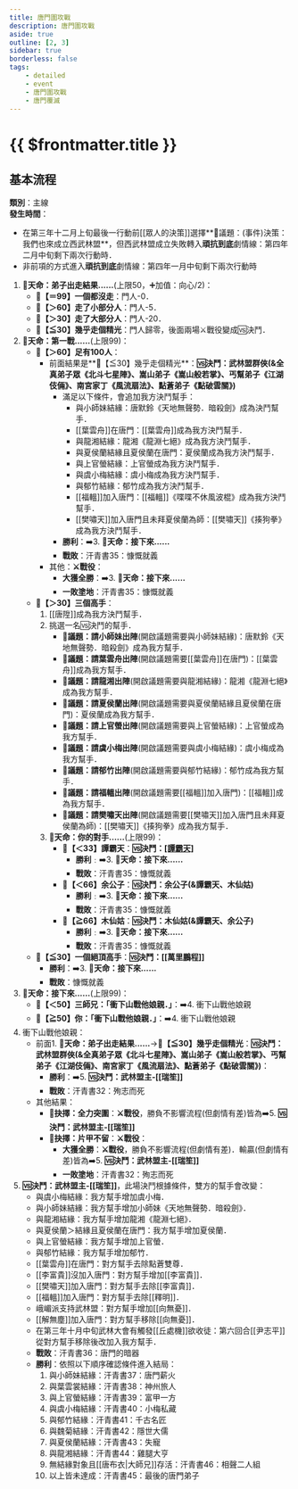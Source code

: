```yaml
---
title: 唐門圍攻戰
description: 唐門圍攻戰
aside: true
outline: [2, 3]
sidebar: true
borderless: false
tags:
    - detailed
    - event
    - 唐門圍攻戰
    - 唐門覆滅
---
```


# {{ $frontmatter.title }}

## 基本流程
**類別**：主線<br>
**發生時間**：<br>
+ 在第三年十二月上旬最後一行動前[[眾人的決策]]選擇**📜議題：(事件)決策：我們也來成立西武林盟**，但西武林盟成立失敗轉入**頑抗到底**劇情線：第四年二月中旬剩下兩次行動時．
+ 非前項的方式進入**頑抗到底**劇情線：第四年一月中旬剩下兩次行動時

1. **🎲天命：弟子出走結果......**(上限50，➕加值：向心/2)：
   + **🧾【＝99】一個都沒走**：門人-0．
   + **🧾【＞60】走了小部分人**：門人-5．
   + **🧾【＞30】走了大部分人**：門人-20．
   + **🧾【≦30】幾乎走個精光**：門人歸零，後面兩場⚔️戰役變成🆚決鬥．
2. **🎲天命：第一戰......**(上限99)：
   + **🧾【＞60】足有100人**：
     + 前面結果是**🧾【≦30】幾乎走個精光**：**🆚決鬥：武林盟群俠(&全真弟子眾《北斗七星陣》、嵩山弟子《嵩山般若掌》、丐幫弟子《江湖伎倆》、南宮家丁《風流扇法》、點蒼弟子《點破雲關》)**
       + 滿足以下條件，會追加我方決鬥幫手：
         + 與<Girl0Icon>小師妹</Girl0Icon>結緣：<Girl0Icon>唐默鈴</Girl0Icon>《天地無聲勢．暗殺劍》成為決鬥幫手．
         + [[葉雲舟]]在唐門：[[葉雲舟]]成為我方決鬥幫手．
         + 與<Girl8Icon>龍湘</Girl8Icon>結緣：<Girl8Icon>龍湘</Girl8Icon>《龍淵七絕》成為我方決鬥幫手．
         + 與<Girl5Icon>夏侯蘭</Girl5Icon>結緣且<Girl5Icon>夏侯蘭</Girl5Icon>在唐門：<Girl5Icon>夏侯蘭</Girl5Icon>成為我方決鬥幫手．
         + 與<Girl4Icon>上官螢</Girl4Icon>結緣：<Girl4Icon>上官螢</Girl4Icon>成為我方決鬥幫手．
         + 與<Girl3Icon>虞小梅</Girl3Icon>結緣：<Girl3Icon>虞小梅</Girl3Icon>成為我方決鬥幫手．
         + 與<Girl6Icon>郁竹</Girl6Icon>結緣：<Girl6Icon>郁竹</Girl6Icon>成為我方決鬥幫手．
         + [[福轀]]加入唐門：[[福轀]]《喋喋不休風波棍》成為我方決鬥幫手．
         + [[樊嘯天]]加入唐門且未拜<Girl5Icon>夏侯蘭</Girl5Icon>為師：[[樊嘯天]]《揍狗拳》成為我方決鬥幫手．
       + **勝利**：➡️3. **🎲天命：接下來......**
       + **戰敗**：<EndIcon no="35">汗青書35：慷慨就義</EndIcon>
     + 其他：**⚔️戰役**：
       + **大獲全勝**：➡️3. **🎲天命：接下來......**
       + **一敗塗地**：<EndIcon no="35">汗青書35：慷慨就義</EndIcon>
   + **🧾【＞30】三個高手**：
     1. [[唐陞]]成為我方決鬥幫手．
     2. 挑選一名🆚決鬥的幫手．
        + **📜議題：請小師妹出陣**(開啟議題需要與<Girl0Icon>小師妹</Girl0Icon>結緣)：<Girl0Icon>唐默鈴</Girl0Icon>《天地無聲勢．暗殺劍》成為我方幫手．
        + **📜議題：請葉雲舟出陣**(開啟議題需要[[葉雲舟]]在唐門)：[[葉雲舟]]成為我方幫手．
        + **📜議題：請龍湘出陣**(開啟議題需要與<Girl8Icon>龍湘</Girl8Icon>結緣)：<Girl8Icon>龍湘</Girl8Icon>《龍淵七絕》成為我方幫手．
        + **📜議題：請夏侯蘭出陣**(開啟議題需要與<Girl5Icon>夏侯蘭</Girl5Icon>結緣且<Girl5Icon>夏侯蘭</Girl5Icon>在唐門)：<Girl5Icon>夏侯蘭</Girl5Icon>成為我方幫手．
        + **📜議題：請上官螢出陣**(開啟議題需要與<Girl4Icon>上官螢</Girl4Icon>結緣)：<Girl4Icon>上官螢</Girl4Icon>成為我方幫手．
        + **📜議題：請虞小梅出陣**(開啟議題需要與<Girl3Icon>虞小梅</Girl3Icon>結緣)：<Girl3Icon>虞小梅</Girl3Icon>成為我方幫手．
        + **📜議題：請郁竹出陣**(開啟議題需要與<Girl6Icon>郁竹</Girl6Icon>結緣)：<Girl6Icon>郁竹</Girl6Icon>成為我方幫手．
        + **📜議題：請福轀出陣**(開啟議題需要[[福轀]]加入唐門)：[[福轀]]成為我方幫手．
        + **📜議題：請樊嘯天出陣**(開啟議題需要[[樊嘯天]]加入唐門且未拜<Girl5Icon>夏侯蘭</Girl5Icon>為師)：[[樊嘯天]]《揍狗拳》成為我方幫手．
     3. **🎲天命：你的對手......**(上限99)：
        + **🧾【＜33】譚霸天**：**🆚決鬥：[[譚霸天]](&余公子、木仙姑)**
          + **勝利**﹕➡️3. **🎲天命：接下來......**
          + **戰敗**：<EndIcon no="35">汗青書35：慷慨就義</EndIcon>
        + **🧾【＜66】余公子**：**🆚決鬥：余公子(&譚霸天、木仙姑)**
          + **勝利**﹕➡️3. **🎲天命：接下來......**
          + **戰敗**：<EndIcon no="35">汗青書35：慷慨就義</EndIcon>
        + **🧾【≧66】木仙姑**：**🆚決鬥：木仙姑(&譚霸天、余公子)**
          + **勝利**﹕➡️3. **🎲天命：接下來......**
          + **戰敗**：<EndIcon no="35">汗青書35：慷慨就義</EndIcon>
   + **🧾【≦30】一個絕頂高手**：**🆚決鬥：[[萬里鵬程]]**
     + **勝利**：➡️3. **🎲天命：接下來......**
     + **戰敗**：<EndIcon no="35">慷慨就義</EndIcon>
3. **🎲天命：接下來......**(上限99)：
   +  **🧾【＜50】三師兄：「衝下山戰他娘親．」**：➡️4. 衝下山戰他娘親
   +  **🧾【≧50】你：「衝下山戰他娘親．」**：➡️4. 衝下山戰他娘親
4. 衝下山戰他娘親：
   + 前面1. **🎲天命：弟子出走結果......**→**🧾【≦30】幾乎走個精光**：**🆚決鬥：武林盟群俠(&全真弟子眾《北斗七星陣》、嵩山弟子《嵩山般若掌》、丐幫弟子《江湖伎倆》、南宮家丁《風流扇法》、點蒼弟子《點破雲關》)**：
     + **勝利**：➡️5. **🆚決鬥：武林盟主-[[瑞笙]]**
     + **戰敗**：<EndIcon no="32">汗青書32：殉志而死</EndIcon>
   + 其他結果：
     + **📖抉擇：全力突圍**：**⚔️戰役**，勝負不影響流程(但劇情有差)皆為➡️5. **🆚決鬥：武林盟主-[[瑞笙]]**
     + **📖抉擇：片甲不留**：**⚔️戰役**：
       + **大獲全勝**：**⚔️戰役**，勝負不影響流程(但劇情有差)．輸贏(但劇情有差)皆為➡️5. **🆚決鬥：武林盟主-[[瑞笙]]**
       + **一敗塗地**：<EndIcon no="32">汗青書32：殉志而死</EndIcon>
5. **🆚決鬥：武林盟主-[[瑞笙]]**，此場決鬥根據條件，雙方的幫手會改變：
     + 與<Girl3Icon>虞小梅</Girl3Icon>結緣：我方幫手增加<Girl3Icon>虞小梅</Girl3Icon>．
     + 與<Girl0Icon>小師妹</Girl0Icon>結緣：我方幫手增加<Girl0Icon>小師妹</Girl0Icon>《天地無聲勢．暗殺劍》．
     + 與<Girl8Icon>龍湘</Girl8Icon>結緣：我方幫手增加<Girl8Icon>龍湘</Girl8Icon>《龍淵七絕》．
     + 與<Girl5Icon>夏侯蘭</Girl5Icon>＞結緣且<Girl5Icon>夏侯蘭</Girl5Icon>在唐門：我方幫手增加<Girl5Icon>夏侯蘭</Girl5Icon>．
     + 與<Girl4Icon>上官螢</Girl4Icon>結緣：我方幫手增加<Girl4Icon>上官螢</Girl4Icon>．
     + 與<Girl6Icon>郁竹</Girl6Icon>結緣：我方幫手增加<Girl6Icon>郁竹</Girl6Icon>．
     + [[葉雲舟]]在唐門：對方幫手去除點蒼雙尊．
     + [[李富貴]]沒加入唐門：對方幫手增加[[李富貴]]．
     + [[樊嘯天]]加入唐門：對方幫手去除[[李富貴]]．
     + [[福轀]]加入唐門：對方幫手去除[[釋明]]．
     + 峨嵋派支持武林盟：對方幫手增加[[向無憂]]．
     + [[解無塵]]加入唐門：對方幫手移除[[向無憂]]．
     + 在第三年十月中旬武林大會有觸發[[丘處機]]欲收徒：第六回合[[尹志平]]從對方幫手移除後改加入我方幫手．
   + **戰敗**：<EndIcon no="36">汗青書36：唐門的暗器</EndIcon>
   + **勝利**：依照以下順序確認條件進入結局：
     1. 與<Girl0Icon>小師妹</Girl0Icon>結緣：<EndIcon no="37">汗青書37：唐門薪火</EndIcon>
     2. 與<Girl2Icon>葉雲裳</Girl2Icon>結緣：<EndIcon no="38">汗青書38：神州旅人</EndIcon>
     3. 與<Girl4Icon>上官螢</Girl4Icon>結緣：<EndIcon no="39">汗青書39：富甲一方</EndIcon>
     4. 與<Girl3Icon>虞小梅</Girl3Icon>結緣：<EndIcon no="40">汗青書40：小梅私藏</EndIcon>
     5. 與<Girl6Icon>郁竹</Girl6Icon>結緣：<EndIcon no="41">汗青書41：千古名匠</EndIcon>
     6. 與<Girl7Icon>魏菊</Girl7Icon>結緣：<EndIcon no="42">汗青書42：隱世大儒</EndIcon>
     7. 與<Girl5Icon>夏侯蘭</Girl5Icon>結緣：<EndIcon no="43">汗青書43：失寵</EndIcon>
     8. 與<Girl8Icon>龍湘</Girl8Icon>結緣：<EndIcon no="44">汗青書44：雞腿大亨</EndIcon>
     9. 無結緣對象且[[唐布衣|大師兄]]存活：<EndIcon no="46">汗青書46：相聲二人組</EndIcon>
     10. 以上皆未達成：<EndIcon no="45">汗青書45：最後的唐門弟子</EndIcon>
     
